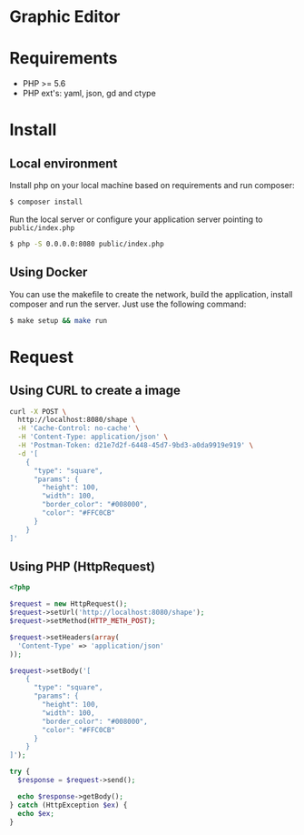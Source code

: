 Graphic Editor
======

# Requirements

- PHP >= 5.6
- PHP ext's: yaml, json, gd and ctype

# Install

## Local environment

Install php on your local machine based on requirements and run composer:

```bash
$ composer install 
``` 

Run the local server or configure your application server pointing to `public/index.php`

```bash
$ php -S 0.0.0.0:8080 public/index.php
```

## Using Docker

You can use the makefile to create the network, build the application, install composer and run the server.
Just use the following command:

```bash
$ make setup && make run
```

# Request

## Using CURL to create a image

```bash
curl -X POST \
  http://localhost:8080/shape \
  -H 'Cache-Control: no-cache' \
  -H 'Content-Type: application/json' \
  -H 'Postman-Token: d21e7d2f-6448-45d7-9bd3-a0da9919e919' \
  -d '[
	{
	  "type": "square",
	  "params": {
	  	"height": 100,
	  	"width": 100,
	  	"border_color": "#008000",
	  	"color": "#FFC0CB"
	  }
	}
]'
```

## Using PHP (HttpRequest)

```php
<?php

$request = new HttpRequest();
$request->setUrl('http://localhost:8080/shape');
$request->setMethod(HTTP_METH_POST);

$request->setHeaders(array(
  'Content-Type' => 'application/json'
));

$request->setBody('[
	{
	  "type": "square",
	  "params": {
	  	"height": 100,
	  	"width": 100,
	  	"border_color": "#008000",
	  	"color": "#FFC0CB"
	  }
	}
]');

try {
  $response = $request->send();

  echo $response->getBody();
} catch (HttpException $ex) {
  echo $ex;
}
```
